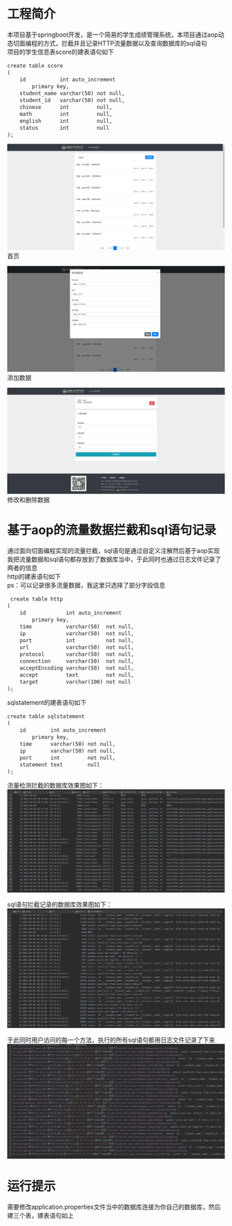 # 工程简介
本项目基于springboot开发，是一个简易的学生成绩管理系统，本项目通过aop动态切面编程的方式，拦截并且记录HTTP流量数据以及查询数据库的sql语句<br>
项目的学生信息表score的建表语句如下
```MySQL
create table score
(
    id           int auto_increment
        primary key,
    student_name varchar(50) not null,
    student_id   varchar(50) not null,
    chinese      int         null,
    math         int         null,
    english      int         null,
    status       int         null
);
```

![image](https://github.com/yxcstart/text/blob/master/img/%E9%A6%96%E9%A1%B5.png)
首页

![image](https://github.com/yxcstart/text/blob/master/img/%E6%B7%BB%E5%8A%A0%E6%95%B0%E6%8D%AE.png)
添加数据

![image](https://github.com/yxcstart/text/blob/master/img/%E4%BF%AE%E6%94%B9%E5%92%8C%E5%88%A0%E9%99%A4%E6%88%90%E7%BB%A9.png)
修改和删除数据

# 基于aop的流量数据拦截和sql语句记录
通过面向切面编程实现的流量拦截，sql语句是通过自定义注解然后基于aop实现<br>
我把流量数据和sql语句都存放到了数据库当中，于此同时也通过日志文件记录了两者的信息<br>
http的建表语句如下<br>
ps：可以记录很多流量数据，我这里只选择了部分字段信息<br>
```MySQL
 create table http
(
    id             int auto_increment
        primary key,
    time           varchar(50)  not null,
    ip             varchar(50)  not null,
    port           int          not null,
    url            varchar(50)  not null,
    protocol       varchar(50)  not null,
    connection     varchar(50)  not null,
    acceptEncoding varchar(50)  not null,
    accept         text         not null,
    target         varchar(100) not null
);
```
sqlstatement的建表语句如下
```MySQL
create table sqlstatement
(
    id        int auto_increment
        primary key,
    time      varchar(50) not null,
    ip        varchar(50) not null,
    port      int         not null,
    statement text        null
);
```
流量检测拦截的数据库效果图如下：
![image](https://github.com/yxcstart/text/blob/master/img/http%E6%B5%81%E9%87%8F%E6%95%B0%E6%8D%AE%E5%BA%93.png)

sql语句拦截记录的数据库效果图如下：
![image](https://github.com/yxcstart/text/blob/master/img/sql%E8%AF%AD%E5%8F%A5%E6%95%B0%E6%8D%AE%E5%BA%93.png)

于此同时用户访问的每一个方法，执行的所有sql语句都用日志文件记录了下来
![image](https://github.com/yxcstart/text/blob/master/img/%E6%B5%81%E9%87%8F%E4%BB%A5%E5%8F%8Asql%E6%97%A5%E5%BF%97.png)

# 运行提示
需要修改application.properties文件当中的数据库连接为你自己的数据库，然后建三个表，建表语句如上
